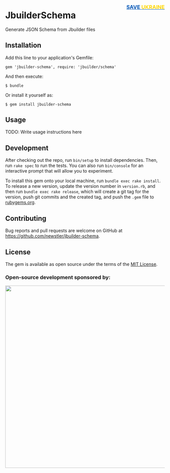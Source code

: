 <h3 style="text-align: right; margin-bottom: -40px;"><a style="font-weight: bold; color: #0057b7;" href="https://linktr.ee/RazomForUkraine" target="_blank">SAVE <span style="color: #ffd700;">UKRAINE</span></a></h3>

# JbuilderSchema

Generate JSON Schema from Jbuilder files

## Installation

Add this line to your application's Gemfile:

    gem 'jbuilder-schema', require: 'jbuilder/schema'

And then execute:

    $ bundle

Or install it yourself as:

    $ gem install jbuilder-schema

## Usage

TODO: Write usage instructions here

## Development

After checking out the repo, run `bin/setup` to install dependencies. Then, run `rake spec` to run the tests. You can also run `bin/console` for an interactive prompt that will allow you to experiment.

To install this gem onto your local machine, run `bundle exec rake install`. To release a new version, update the version number in `version.rb`, and then run `bundle exec rake release`, which will create a git tag for the version, push git commits and the created tag, and push the `.gem` file to [rubygems.org](https://rubygems.org).

## Contributing

Bug reports and pull requests are welcome on GitHub at https://github.com/newstler/jbuilder-schema.

## License

The gem is available as open source under the terms of the [MIT License](https://opensource.org/licenses/MIT).

### Open-source development sponsored by:

<a href="https://www.clickfunnels.com"><img src="https://images.clickfunnel.com/uploads/digital_asset/file/176632/clickfunnels-dark-logo.svg" width="575" /></a>
